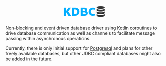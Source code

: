 <p style="text-align:center">
  <img src="kdbc.png"  alt="kdbc Logo"/>
</p>

Non-blocking and event driven database driver using Kotlin coroutines to drive database
communication as well as channels to facilitate message passing within asynchronous operations.

Currently, there is only initial support for [Postgresql](https://www.postgresql.org/) and plans
for other freely available databases, but other JDBC compliant databases might also be added in the
future.
